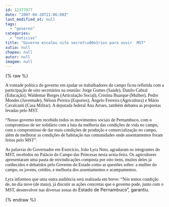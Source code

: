 ```yaml
---
id: 12377977
date: "2007-04-20T21:06:00Z"
last_modified_at: null
tags:
  - "governo"
categories:
  - "noticias"
title: "Governo escalou oito secret\u00e1rios para ouvir  MST"
sutia: null
chapeu: null
autor: null
imagem: null
---
```

{% raw %}
<p><P><FONT face=Verdana>A vontade política do governo em ajudar os trabalhadores do campo ficou refletida com a participação de oito secretários na reunião: Jorge Gomes (Saúde), Danilo Cabral (Educação), Waldemar Borges (Articulação Social), Cristina Buarque (Mulher), Pedro Mendes (Juventude), Nélson Pereira (Esportes), Ângelo Ferreira (Agricultura) e Mário Cavalcanti (Casa Militar). A deputada federal Ana Arraes, também debateu as propostas levadas pelo MST.</FONT></P></p>
<p><P><FONT face=Verdana>“Nosso governo tem recebido todos os movimentos sociais de Pernambuco, com o compromisso de ser solidário com a luta da melhoria das condições de vida no campo, com o compromisso de dar mais condições de produção e comercialização no campo, além de melhorar as condições de habitação nas comunidades onde assentamentos foram feitos pelo MST”. </FONT></P></p>
<p><P><FONT face=Verdana>As palavras do Governador em Exercício, João Lyra Neto, agradaram os integrantes do MST, recebidos no Palácio do Campo das Princesas nesta sexta-feira. Os agricultores apresentaram uma pauta de reivindicações composta por oito itens, muitos deles já conhecidos e debatidos pelo Governo do Estado como as questões sobre: a mulher do campo, os jovens, crédito, e melhoria dos assentamentos e acampamentos.</FONT></P></p>
<p><P><FONT face=Verdana>Lyra informou que uma outra audiência será realizada em breve: “Nós temos condição de, no dia nove (de maio), já discutir as ações concretas que o governo pode, junto com o MST, desenvolver nas diversas zonas do</FONT> Estado de Pernambuco”, garantiu.<BR></P> </p>
{% endraw %}